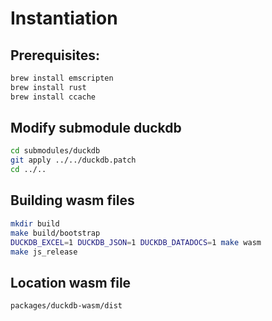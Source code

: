# Instantiation

## Prerequisites:

```sh
brew install emscripten
brew install rust
brew install ccache
```

## Modify submodule duckdb

```sh
cd submodules/duckdb
git apply ../../duckdb.patch
cd ../..
```

## Building wasm files

```sh
mkdir build
make build/bootstrap
DUCKDB_EXCEL=1 DUCKDB_JSON=1 DUCKDB_DATADOCS=1 make wasm
make js_release
```

## Location wasm file

```
packages/duckdb-wasm/dist
```
